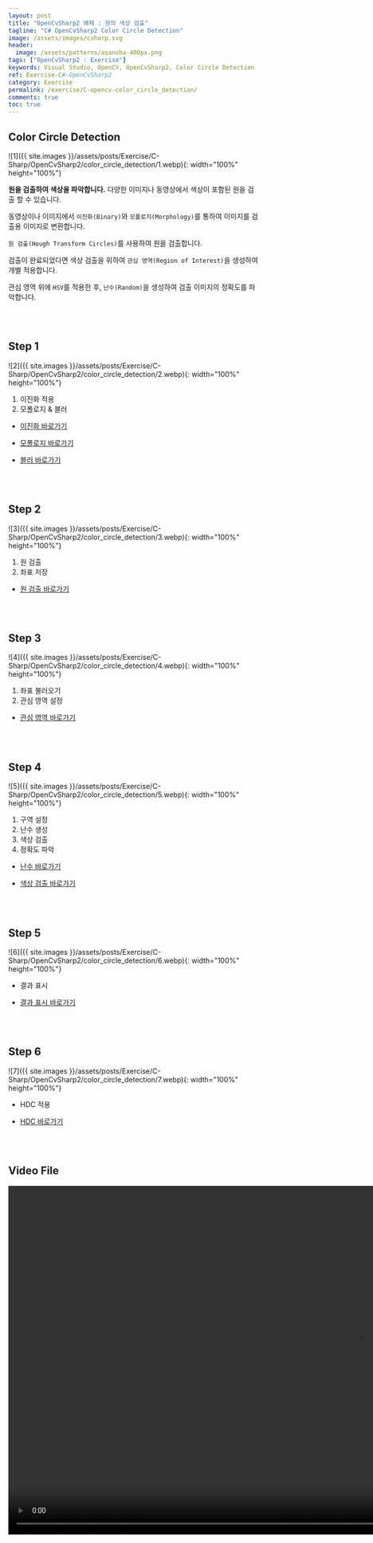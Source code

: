 ```yaml
---
layout: post
title: "OpenCvSharp2 예제 : 원의 색상 검출"
tagline: "C# OpenCvSharp2 Color Circle Detection"
image: /assets/images/csharp.svg
header:
  image: /assets/patterns/asanoha-400px.png
tags: ["OpenCvSharp2 : Exercise"]
keywords: Visual Studio, OpenCV, OpenCvSharp2, Color Circle Detection
ref: Exercise-C#-OpenCvSharp2
category: Exercise
permalink: /exercise/C-opencv-color_circle_detection/
comments: true
toc: true
---
```


## Color Circle Detection

![1]({{ site.images }}/assets/posts/Exercise/C-Sharp/OpenCvSharp2/color_circle_detection/1.webp){: width="100%" height="100%"}

**원을 검출하여 색상을 파악합니다.** 다양한 이미지나 동영상에서 색상이 포함된 원을 검출 할 수 있습니다.

동영상이나 이미지에서 `이진화(Binary)`와 `모폴로지(Morphology)`를 통하여 이미지를 검출용 이미지로 변환합니다.

`원 검출(Hough Transform Circles)`를 사용하여 원을 검출합니다.

검출이 완료되었다면 색상 검출을 위하여 `관심 영역(Region of Interest)`을 생성하여 개별 적용합니다.

관심 영역 위에 `HSV`를 적용한 후, `난수(Random)`을 생성하여 검출 이미지의 정확도를 파악합니다.

<br>
<br>

## Step 1

![2]({{ site.images }}/assets/posts/Exercise/C-Sharp/OpenCvSharp2/color_circle_detection/2.webp){: width="100%" height="100%"}

1. 이진화 적용
2. 모폴로지 & 블러

- [이진화 바로가기][12강]

- [모폴로지 바로가기][27강]

- [블러 바로가기][13강]

<br>
<br>

## Step 2

![3]({{ site.images }}/assets/posts/Exercise/C-Sharp/OpenCvSharp2/color_circle_detection/3.webp){: width="100%" height="100%"}

1. 원 검출
2. 좌표 저장

- [원 검출 바로가기][26강]

<br>
<br>

## Step 3

![4]({{ site.images }}/assets/posts/Exercise/C-Sharp/OpenCvSharp2/color_circle_detection/4.webp){: width="100%" height="100%"}

1. 좌표 불러오기
2. 관심 영역 설정

- [관심 영역 바로가기][9강]

<br>
<br>

## Step 4

![5]({{ site.images }}/assets/posts/Exercise/C-Sharp/OpenCvSharp2/color_circle_detection/5.webp){: width="100%" height="100%"}

1. 구역 설정
2. 난수 생성
3. 색상 검출
4. 정확도 파악

- [난수 바로가기][27강-2]

- [색상 검출 바로가기][15강]

<br>
<br>

## Step 5

![6]({{ site.images }}/assets/posts/Exercise/C-Sharp/OpenCvSharp2/color_circle_detection/6.webp){: width="100%" height="100%"}

- 결과 표시

- [결과 표시 바로가기][17강]

<br>
<br>

## Step 6

![7]({{ site.images }}/assets/posts/Exercise/C-Sharp/OpenCvSharp2/color_circle_detection/7.webp){: width="100%" height="100%"}

- HDC 적용

- [HDC 바로가기][36강]

<br>
<br>

## Video File

<video src="{{ site.images }}/assets/posts/Exercise/C-Sharp/OpenCvSharp2/color_circle_detection/git.mp4" autoplay loop controls height="700"></video>

[12강]: https://076923.github.io/posts/C-opencv-12/
[27강]: https://076923.github.io/posts/C-opencv-27/
[13강]: https://076923.github.io/posts/C-opencv-13/

[26강]: https://076923.github.io/posts/C-opencv-26/

[9강]: https://076923.github.io/posts/C-opencv-9/

[27강-2]: https://076923.github.io/posts/C-27/
[15강]: https://076923.github.io/posts/C-opencv-15/

[17강]: https://076923.github.io/posts/C-opencv-17/

[36강]: https://076923.github.io/posts/C-opencv-36/
